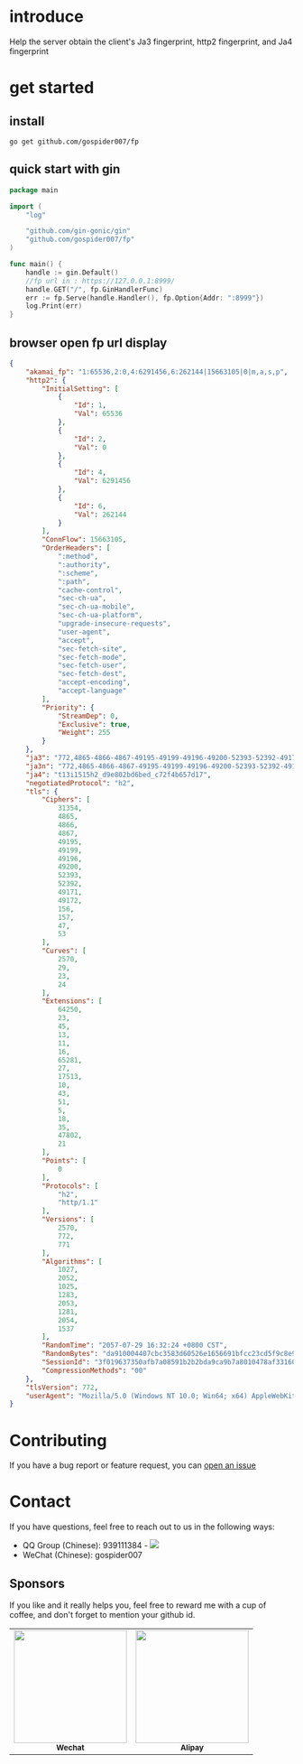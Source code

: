 # introduce
Help the server obtain the client's Ja3 fingerprint, http2 fingerprint, and Ja4 fingerprint
# get started
## install
```
go get github.com/gospider007/fp
```
## quick start with gin
```go
package main

import (
	"log"

	"github.com/gin-gonic/gin"
	"github.com/gospider007/fp"
)

func main() {
	handle := gin.Default()
    //fp url in : https://127.0.0.1:8999/
	handle.GET("/", fp.GinHandlerFunc)
	err := fp.Serve(handle.Handler(), fp.Option{Addr: ":8999"})
	log.Print(err)
}
```
## browser open fp url display
```json
{
    "akamai_fp": "1:65536,2:0,4:6291456,6:262144|15663105|0|m,a,s,p",
    "http2": {
        "InitialSetting": [
            {
                "Id": 1,
                "Val": 65536
            },
            {
                "Id": 2,
                "Val": 0
            },
            {
                "Id": 4,
                "Val": 6291456
            },
            {
                "Id": 6,
                "Val": 262144
            }
        ],
        "ConnFlow": 15663105,
        "OrderHeaders": [
            ":method",
            ":authority",
            ":scheme",
            ":path",
            "cache-control",
            "sec-ch-ua",
            "sec-ch-ua-mobile",
            "sec-ch-ua-platform",
            "upgrade-insecure-requests",
            "user-agent",
            "accept",
            "sec-fetch-site",
            "sec-fetch-mode",
            "sec-fetch-user",
            "sec-fetch-dest",
            "accept-encoding",
            "accept-language"
        ],
        "Priority": {
            "StreamDep": 0,
            "Exclusive": true,
            "Weight": 255
        }
    },
    "ja3": "772,4865-4866-4867-49195-49199-49196-49200-52393-52392-49171-49172-156-157-47-53,23-45-13-11-16-65281-27-17513-10-43-51-5-18-35-21,29-23-24,0",
    "ja3n": "772,4865-4866-4867-49195-49199-49196-49200-52393-52392-49171-49172-156-157-47-53,,29-23-24,0",
    "ja4": "t13i1515h2_d9e802bd6bed_c72f4b657d17",
    "negotiatedProtocol": "h2",
    "tls": {
        "Ciphers": [
            31354,
            4865,
            4866,
            4867,
            49195,
            49199,
            49196,
            49200,
            52393,
            52392,
            49171,
            49172,
            156,
            157,
            47,
            53
        ],
        "Curves": [
            2570,
            29,
            23,
            24
        ],
        "Extensions": [
            64250,
            23,
            45,
            13,
            11,
            16,
            65281,
            27,
            17513,
            10,
            43,
            51,
            5,
            18,
            35,
            47802,
            21
        ],
        "Points": [
            0
        ],
        "Protocols": [
            "h2",
            "http/1.1"
        ],
        "Versions": [
            2570,
            772,
            771
        ],
        "Algorithms": [
            1027,
            2052,
            1025,
            1283,
            2053,
            1281,
            2054,
            1537
        ],
        "RandomTime": "2057-07-29 16:32:24 +0800 CST",
        "RandomBytes": "da910004407cbc3583d60526e1656691bfcc23cd5f9c8e9320cc6c35",
        "SessionId": "3f019637350afb7a08591b2b2bda9ca9b7a8010478af331609e275c19bd41223",
        "CompressionMethods": "00"
    },
    "tlsVersion": 772,
    "userAgent": "Mozilla/5.0 (Windows NT 10.0; Win64; x64) AppleWebKit/537.36 (KHTML, like Gecko) Chrome/117.0.0.0 Safari/537.36 Edg/117.0.2045.60"
}
```
# Contributing
If you have a bug report or feature request, you can [open an issue](../../issues/new)
# Contact
If you have questions, feel free to reach out to us in the following ways:
* QQ Group (Chinese): 939111384 - <a href="http://qm.qq.com/cgi-bin/qm/qr?_wv=1027&k=yI72QqgPExDqX6u_uEbzAE_XfMW6h_d3&jump_from=webapi"><img src="https://pub.idqqimg.com/wpa/images/group.png"></a>
* WeChat (Chinese): gospider007

## Sponsors
If you like and it really helps you, feel free to reward me with a cup of coffee, and don't forget to mention your github id.
<table>
    <tr>
        <td align="center">
            <img src="https://github.com/gospider007/tools/blob/master/play/wx.jpg?raw=true" height="200px" width="200px"   alt=""/>
            <br />
            <sub><b>Wechat</b></sub>
        </td>
        <td align="center">
            <img src="https://github.com/gospider007/tools/blob/master/play/qq.jpg?raw=true" height="200px" width="200px"   alt=""/>
            <br />
            <sub><b>Alipay</b></sub>
        </td>
    </tr>
</table>


